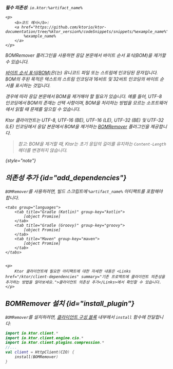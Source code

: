 [//]: # (title: BOM 리무버)

<var name="artifact_name" value="ktor-client-bom-remover"/>
<primary-label ref="client-plugin"/>

<tldr>
<p>
<b>필수 의존성</b>: <code>io.ktor:%artifact_name%</code>
</p>
<var name="example_name" value="client-bom-remover"/>

    <p>
        <b>코드 예시</b>:
        <a href="https://github.com/ktorio/ktor-documentation/tree/%ktor_version%/codeSnippets/snippets/%example_name%">
            %example_name%
        </a>
    </p>
    
</tldr>

<link-summary>
BOMRemover 플러그인을 사용하면 응답 본문에서 바이트 순서 표식(BOM)을 제거할 수 있습니다.
</link-summary>

[바이트 순서 표식(BOM)](https://en.wikipedia.org/wiki/Byte_order_mark)은(는) 유니코드 파일 또는 스트림에 인코딩된 문자입니다. BOM의 주된 목적은 텍스트의 스트림 인코딩과 16비트 및 32비트 인코딩의 바이트 순서를 표시하는 것입니다.

경우에 따라 응답 본문에서 BOM을 제거해야 할 필요가 있습니다. 예를 들어, UTF-8 인코딩에서 BOM의 존재는 선택 사항이며, BOM을 처리하는 방법을 모르는 소프트웨어에서 읽힐 때 문제를 일으킬 수 있습니다.

Ktor 클라이언트는 UTF-8, UTF-16 (BE), UTF-16 (LE), UTF-32 (BE) 및 UTF-32 (LE) 인코딩에서 응답 본문에서 BOM을 제거하는 [BOMRemover](https://api.ktor.io/ktor-client/ktor-client-plugins/ktor-client-bom-remover/io.ktor.client.plugins.bomremover/index.html) 플러그인을 제공합니다.

> 참고: BOM을 제거할 때, Ktor는 초기 응답의 길이를 유지하는 `Content-Length` 헤더를 변경하지 않습니다.
>
{style="note"}

## 의존성 추가 {id="add_dependencies"}

`BOMRemover`를 사용하려면, 빌드 스크립트에 `%artifact_name%` 아티팩트를 포함해야 합니다.

    <tabs group="languages">
        <tab title="Gradle (Kotlin)" group-key="kotlin">
            [object Promise]
        </tab>
        <tab title="Gradle (Groovy)" group-key="groovy">
            [object Promise]
        </tab>
        <tab title="Maven" group-key="maven">
            [object Promise]
        </tab>
    </tabs>
    

    <p>
        Ktor 클라이언트에 필요한 아티팩트에 대한 자세한 내용은 <Links href="/ktor/client-dependencies" summary="기존 프로젝트에 클라이언트 의존성을 추가하는 방법을 알아보세요.">클라이언트 의존성 추가</Links>에서 확인할 수 있습니다.
    </p>
    

## BOMRemover 설치 {id="install_plugin"}

`BOMRemover`를 설치하려면, [클라이언트 구성 블록](client-create-and-configure.md#configure-client) 내부에서 `install` 함수에 전달합니다:

```kotlin
import io.ktor.client.*
import io.ktor.client.engine.cio.*
import io.ktor.client.plugins.compression.*
//...
val client = HttpClient(CIO) {
    install(BOMRemover)
}